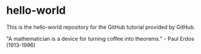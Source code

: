 # hello-world
This is the hello-world repository for the GitHub tutorial provided by GitHub.

"A mathematician is a device for turning coffee into theorems."
    - Paul Erdos (1913-1996)
